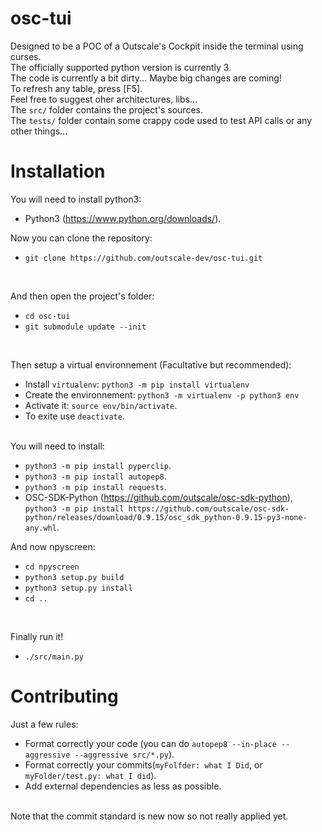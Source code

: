 # osc-tui

Designed to be a POC of a Outscale's Cockpit inside the terminal using curses.<br/>The officially supported python version is currently 3.<br/> The code is currently a bit dirty... Maybe big changes are coming!<br>To refresh any table, press [F5].<br>Feel free to suggest oher architectures, libs...<br/>The `src/` folder contains the project's sources.<br/>The ```tests/``` folder contain some crappy code used to test API calls or any other things...

# Installation

You will need to install python3:<br>

* Python3 (https://www.python.org/downloads/).

Now you can clone the repository:
<br>

* `git clone https://github.com/outscale-dev/osc-tui.git`

<br>

And then open the project's folder: <br>

* `cd osc-tui`
* `git submodule update --init`

<br>

Then setup a virtual environnement (Facultative but recommended):<br>
* Install `virtualenv`: `python3 -m pip install virtualenv`
* Create the environnement: `python3 -m virtualenv -p python3 env`
* Activate it: `source env/bin/activate`.
* To exite use `deactivate`.

<br>
You will need to install:<br>

* `python3 -m pip install pyperclip`.
* `python3 -m pip install autopep8`.
* `python3 -m pip install requests`.
* OSC-SDK-Python (https://github.com/outscale/osc-sdk-python), `python3 -m pip install https://github.com/outscale/osc-sdk-python/releases/download/0.9.15/osc_sdk_python-0.9.15-py3-none-any.whl`.

And now npyscreen:
* `cd npyscreen`
* `python3 setup.py build`
* `python3 setup.py install`
* `cd ..`

<br>


Finally run it!<br>

* `./src/main.py`

# Contributing

Just a few rules:<br>
* Format correctly your code (you can do `autopep8 --in-place --aggressive --aggressive src/*.py`).
* Format correctly your commits(`myFolfder: what I Did`, or `myFolder/test.py: what I did`).
* Add external dependencies as less as possible.

<br>Note that the commit standard is new now so not really applied yet.
